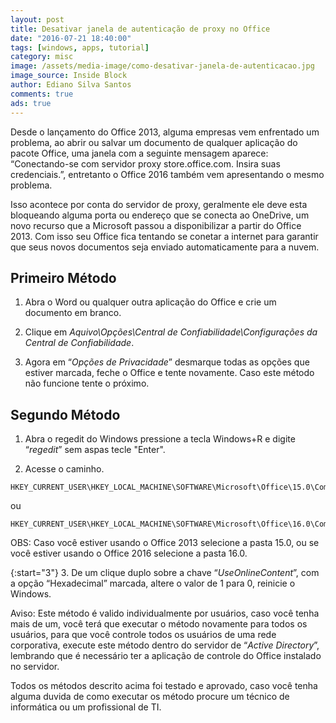 ```yaml
---
layout: post
title: Desativar janela de autenticação de proxy no Office
date: "2016-07-21 18:40:00"
tags: [windows, apps, tutorial]
category: misc
image: /assets/media-image/como-desativar-janela-de-autenticacao.jpg
image_source: Inside Block
author: Ediano Silva Santos
comments: true
ads: true
---
```


Desde o lançamento do Office 2013, alguma empresas vem enfrentado um problema, ao abrir ou salvar um documento de qualquer aplicação do pacote Office, uma janela com a seguinte mensagem aparece: “Conectando-se com servidor proxy store.office.com. Insira suas credenciais.”, entretanto o Office 2016 também vem apresentando o mesmo problema.

Isso acontece por conta do servidor de proxy, geralmente ele deve esta bloqueando alguma porta ou endereço que se conecta ao OneDrive, um novo recurso que a Microsoft passou a disponibilizar a partir do Office 2013. Com isso seu Office fica tentando se conetar a internet para garantir que seus novos documentos seja enviado automaticamente para a nuvem.

## Primeiro Método
1. Abra o Word ou qualquer outra aplicação do Office e crie um documento em branco.

2. Clique em *Aquivo\Opções\Central de Confiabilidade\Configurações da Central de Confiabilidade*.

3. Agora em “*Opções de Privacidade*” desmarque todas as opções que estiver marcada, feche o Office e tente novamente. Caso este método não funcione tente o próximo.

## Segundo Método
1. Abra o regedit do Windows pressione a tecla Windows+R e digite “*regedit*” sem aspas tecle "Enter".

2. Acesse o caminho.

```
HKEY_CURRENT_USER\HKEY_LOCAL_MACHINE\SOFTWARE\Microsoft\Office\15.0\Commom\Internet
```

ou

```
HKEY_CURRENT_USER\HKEY_LOCAL_MACHINE\SOFTWARE\Microsoft\Office\16.0\Commom\Internet
```

OBS: Caso você estiver usando o Office 2013 selecione a pasta 15.0, ou se você estiver usando o Office 2016 selecione a pasta 16.0.

{:start="3"}
3. De um clique duplo sobre a chave “*UseOnlineContent*”, com a opção “Hexadecimal” marcada, altere o valor de 1 para 0, reinicie o Windows.

Aviso: Este método é valido individualmente por usuários, caso você tenha mais de um, você terá que executar o método novamente para todos os usuários, para que você controle todos os usuários de uma rede corporativa, execute este método dentro do servidor de “*Active Directory*”, lembrando que é necessário ter a aplicação de controle do Office instalado no servidor.

Todos os métodos descrito acima foi testado e aprovado, caso você tenha alguma duvida de como executar os método procure um técnico de informática ou um profissional de TI.
